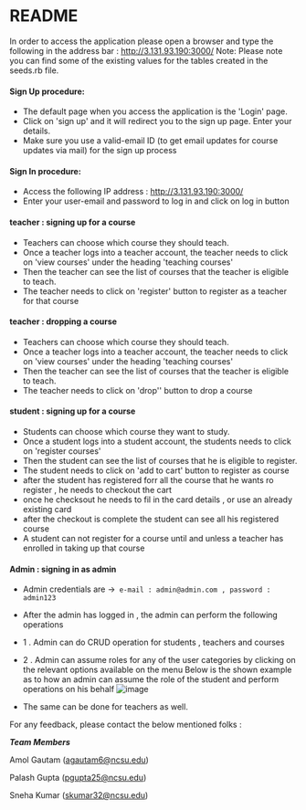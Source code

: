# README

In order to access the application please open a browser and type the following in the address bar : http://3.131.93.190:3000/
Note: Please note you can find some of the existing values for the tables created in the seeds.rb file.

#### Sign Up procedure: 

* The default page when you access the application is the 'Login' page.
* Click on 'sign up' and it will redirect you to the sign up page.
Enter your details. 
* Make sure you use a valid-email ID (to get email updates for course updates via mail) for the sign up process

#### Sign In procedure:
* Access the following IP address : http://3.131.93.190:3000/
* Enter your user-email and password to log in and click on log in button


#### teacher : signing up for a course 
* Teachers can choose which course they should teach.
* Once a teacher logs into a teacher account, the teacher needs to click on 'view courses' under the heading 'teaching courses'
* Then the teacher can see the list of courses that the teacher is eligible to teach.
* The teacher needs to click on 'register' button to register as a teacher for that course

#### teacher : dropping a course 
* Teachers can choose which course they should teach.
* Once a teacher logs into a teacher account, the teacher needs to click on 'view courses' under the heading 'teaching courses'
* Then the teacher can see the list of courses that the teacher is eligible to teach.
* The teacher needs to click on 'drop'' button to drop a course


#### student : signing up for a course 
* Students can choose which course they want to study.
* Once a student logs into a student account, the students needs to click on 'register courses'
* Then the student can see the list of courses that he is eligible to register.
* The student needs to click on 'add to cart' button to register as course
* after the student has registered forr all the course that he wants ro register , he needs to checkout the cart
* once he checksout he needs to fil in the card details , or use an already existing card
* after the checkout is complete the student can see all his registered course
* A student can not register for a course until and unless a teacher has enrolled in taking up that course

#### Admin : signing in as admin
* Admin credentials are ->` e-mail : admin@admin.com , password : admin123`  
* After the admin has logged in , the admin can perform the following operations 
* 1 . Admin can do CRUD operation for students , teachers and courses
* 2 .  Admin can assume roles for any of the user categories by clicking on the relevant options available on the menu
Below is the shown example as to how an admin can assume the role of the student and perform operations on his behalf
![image](https://user-images.githubusercontent.com/7301586/93657919-bb745d00-fa04-11ea-9147-89772aa76ace.png)

* The same can be done for teachers as well.


For any feedback, please contact the below mentioned folks : 

***Team Members***

Amol Gautam (agautam6@ncsu.edu)

Palash Gupta (pgupta25@ncsu.edu)

Sneha Kumar (skumar32@ncsu.edu)

